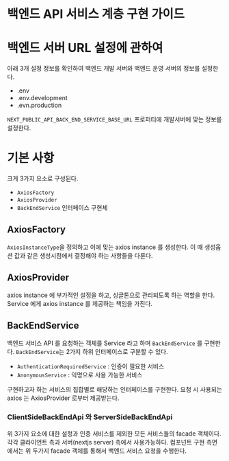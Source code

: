# 백엔드 API 서비스 계층 구현 가이드

# 백엔드 서버 URL 설정에 관하여
아래 3개 설정 정보를 확인하여 백엔드 개발 서버와 백엔드 운영 서버의 정보를 설정한다.  
- .env
- .env.development
- .evn.production


`NEXT_PUBLIC_API_BACK_END_SERVICE_BASE_URL` 프로퍼티에 개발서버에 맞는 정보를 설정한다.

# 기본 사항
크게 3가지 요소로 구성된다.
- `AxiosFactory`
- `AxiosProvider`
- `BackEndService` 인터페이스 구현체

## AxiosFactory
`AxiosInstanceType`을 정의하고 이에 맞는 axios instance 를 생성한다. 이 때 생성옵션 값과 같은 생성시점에서 결정해야 하는 사항들을 다룬다.

## AxiosProvider
axios instance 에 부가적인 설정을 하고, 싱글톤으로 관리되도록 하는 역할을 한다. Service 에게 axios instance 를 제공하는 책임을 가진다.

## BackEndService
백엔드 서비스 API 를 요청하는 객체를 Service 라고 하며 `BackEndService` 를 구현한다. `BackEndService`는 2가지 하위 인터페이스로 구분할 수 있다.
- `AuthenticationRequiredService` : 인증이 필요한 서비스
- `AnonymousService` : 익명으로 사용 가능한 서비스

구현하고자 하는 서비스의 집합별로 해당하는 인터페이스를 구현한다. 요청 시 사용되는 axios 는 AxiosProvider 로부터 제공받는다.

### ClientSideBackEndApi 와 ServerSideBackEndApi
위 3가지 요소에 대한 설정과 인증 서비스를 제외한 모든 서비스들의 facade 객체이다. 각각 클라이언트 측과 서버(nextjs server) 측에서 사용가능하다.
컴포넌트 구현 측면에서는 위 두가지 facade 객체를 통해서 백엔드 서비스 요청을 수행한다.